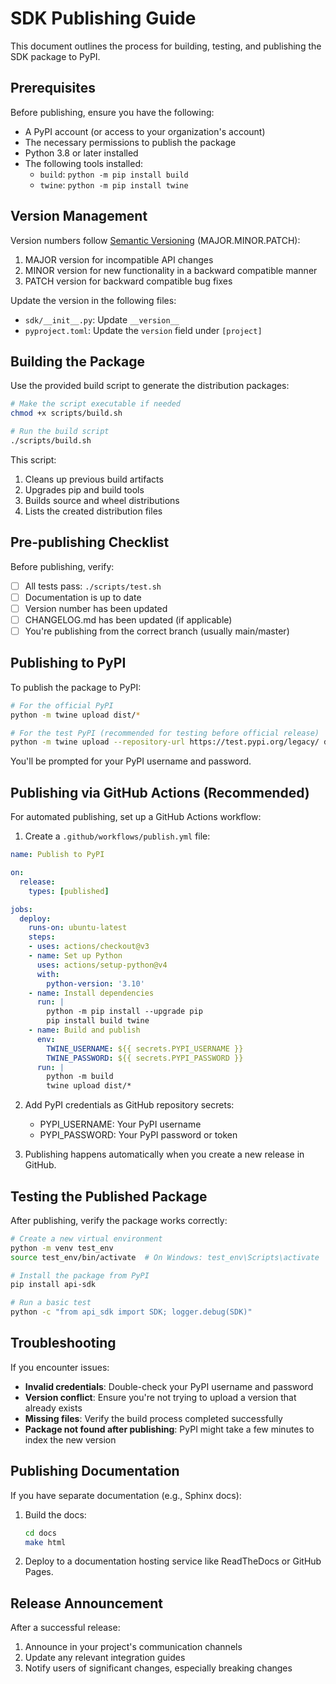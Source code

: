 # SDK Publishing Guide

This document outlines the process for building, testing, and publishing the SDK package to PyPI.

## Prerequisites

Before publishing, ensure you have the following:

- A PyPI account (or access to your organization's account)
- The necessary permissions to publish the package
- Python 3.8 or later installed
- The following tools installed:
  - `build`: `python -m pip install build`
  - `twine`: `python -m pip install twine`

## Version Management

Version numbers follow [Semantic Versioning](https://semver.org/) (MAJOR.MINOR.PATCH):

1. MAJOR version for incompatible API changes
2. MINOR version for new functionality in a backward compatible manner
3. PATCH version for backward compatible bug fixes

Update the version in the following files:
- `sdk/__init__.py`: Update `__version__`
- `pyproject.toml`: Update the `version` field under `[project]`

## Building the Package

Use the provided build script to generate the distribution packages:

```bash
# Make the script executable if needed
chmod +x scripts/build.sh

# Run the build script
./scripts/build.sh
```

This script:
1. Cleans up previous build artifacts
2. Upgrades pip and build tools
3. Builds source and wheel distributions
4. Lists the created distribution files

## Pre-publishing Checklist

Before publishing, verify:

- [ ] All tests pass: `./scripts/test.sh`
- [ ] Documentation is up to date
- [ ] Version number has been updated
- [ ] CHANGELOG.md has been updated (if applicable)
- [ ] You're publishing from the correct branch (usually main/master)

## Publishing to PyPI

To publish the package to PyPI:

```bash
# For the official PyPI
python -m twine upload dist/*

# For the test PyPI (recommended for testing before official release)
python -m twine upload --repository-url https://test.pypi.org/legacy/ dist/*
```

You'll be prompted for your PyPI username and password.

## Publishing via GitHub Actions (Recommended)

For automated publishing, set up a GitHub Actions workflow:

1. Create a `.github/workflows/publish.yml` file:

```yaml
name: Publish to PyPI

on:
  release:
    types: [published]

jobs:
  deploy:
    runs-on: ubuntu-latest
    steps:
    - uses: actions/checkout@v3
    - name: Set up Python
      uses: actions/setup-python@v4
      with:
        python-version: '3.10'
    - name: Install dependencies
      run: |
        python -m pip install --upgrade pip
        pip install build twine
    - name: Build and publish
      env:
        TWINE_USERNAME: ${{ secrets.PYPI_USERNAME }}
        TWINE_PASSWORD: ${{ secrets.PYPI_PASSWORD }}
      run: |
        python -m build
        twine upload dist/*
```

2. Add PyPI credentials as GitHub repository secrets:
   - PYPI_USERNAME: Your PyPI username
   - PYPI_PASSWORD: Your PyPI password or token

3. Publishing happens automatically when you create a new release in GitHub.

## Testing the Published Package

After publishing, verify the package works correctly:

```bash
# Create a new virtual environment
python -m venv test_env
source test_env/bin/activate  # On Windows: test_env\Scripts\activate

# Install the package from PyPI
pip install api-sdk

# Run a basic test
python -c "from api_sdk import SDK; logger.debug(SDK)"
```

## Troubleshooting

If you encounter issues:

- **Invalid credentials**: Double-check your PyPI username and password
- **Version conflict**: Ensure you're not trying to upload a version that already exists
- **Missing files**: Verify the build process completed successfully
- **Package not found after publishing**: PyPI might take a few minutes to index the new version

## Publishing Documentation

If you have separate documentation (e.g., Sphinx docs):

1. Build the docs:
   ```bash
   cd docs
   make html
   ```

2. Deploy to a documentation hosting service like ReadTheDocs or GitHub Pages.

## Release Announcement

After a successful release:

1. Announce in your project's communication channels
2. Update any relevant integration guides
3. Notify users of significant changes, especially breaking changes 